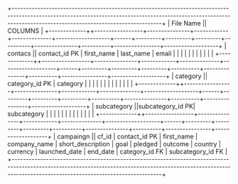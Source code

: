 


+----------------------------------------------------------------------------------------------------------------------------------------------------------------------------------------------------------------+
| File Name   ||                                                                                        COLUMNS                                                                                                  |
+-------------++-----------------+---------------+------------+--------------+-------------------+------+---------+---------+---------+----------+---------------+----------+----------------+-------------------+
| contacs     || contact_id PK   | first_name    | last_name  | email        |                   |      |         |         |         |          |               |          |                |                   |
+-------------++-----------------+---------------+------------+--------------+-------------------+------+---------+---------+---------+----------+---------------+----------+----------------+-------------------+
| category    || category_id PK  | category      |            |              |                   |      |         |         |         |          |               |          |                |                   |
+-------------++-----------------+---------------+------------+--------------+-------------------+------+---------+---------+---------+----------+---------------+----------+----------------+-------------------+
| subcategory ||subcategory_id PK| subcategory   |            |              |                   |      |         |         |         |          |               |          |                |                   |
+-------------++-----------------+---------------+------------+--------------+-------------------+------+---------+---------+---------+----------+---------------+----------+----------------+-------------------+
| campaingn   || cf_id           | contact_id PK | first_name | company_name | short_description | goal | pledged | outcome | country | currency | launched_date | end_date | category_id FK | subcategory_id FK |
+----------------------------------------------------------------------------------------------------------------------------------------------------------------------------------------------------------------+

       


